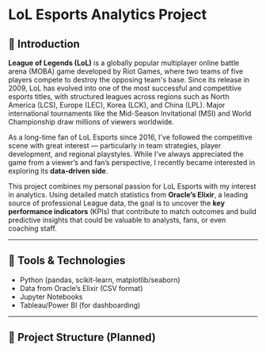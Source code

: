 # LoL Esports Analytics Project

## 📌 Introduction

**League of Legends (LoL)** is a globally popular multiplayer online battle arena (MOBA) game developed by Riot Games, where two teams of five players compete to destroy the opposing team's base. Since its release in 2009, LoL has evolved into one of the most successful and competitive esports titles, with structured leagues across regions such as North America (LCS), Europe (LEC), Korea (LCK), and China (LPL). Major international tournaments like the Mid-Season Invitational (MSI) and World Championship draw millions of viewers worldwide.

As a long-time fan of LoL Esports since 2016, I've followed the competitive scene with great interest — particularly in team strategies, player development, and regional playstyles. While I’ve always appreciated the game from a viewer’s and fan’s perspective, I recently became interested in exploring its **data-driven side**.

This project combines my personal passion for LoL Esports with my interest in analytics. Using detailed match statistics from **Oracle’s Elixir**, a leading source of professional League data, the goal is to uncover the **key performance indicators** (KPIs) that contribute to match outcomes and build predictive insights that could be valuable to analysts, fans, or even coaching staff.

---

## 🧰 Tools & Technologies

- Python (pandas, scikit-learn, matplotlib/seaborn)
- Data from Oracle’s Elixir (CSV format)
- Jupyter Notebooks
- Tableau/Power BI (for dashboarding)

---

## 📁 Project Structure (Planned)

